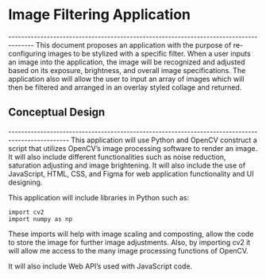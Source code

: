 <h1> Image Filtering Application </h1>
-------------------------------------------------------------------------------------- 
This document proposes an application with the purpose of re-configuring images to be stylized with a specific filter. When a user inputs an image into the application, the image will be recognized and adjusted based on its exposure, brightness, and overall image specifications. The application also will allow the user to input an array of images which will then be filtered and arranged in an overlay styled collage and returned.

<h2>Conceptual Design</h2>
------------------------------------------------------------------------------------------------- 
This application will use Python and OpenCV construct a script that utilizes OpenCV’s image processing software to render an image. It will also include different functionalities such as noise reduction, saturation adjusting and image brightening. It will also include the use of JavaScript, HTML, CSS, and Figma for web application functionality and UI designing.

This application will include libraries in Python such as:

    import cv2
    import numpy as np

These imports will help with image scaling and composting, allow the code to store the image for further image adjustments. Also, by importing cv2 it will allow me access to the many image processing functions of OpenCV.

It will also include Web API’s used with JavaScript code.
